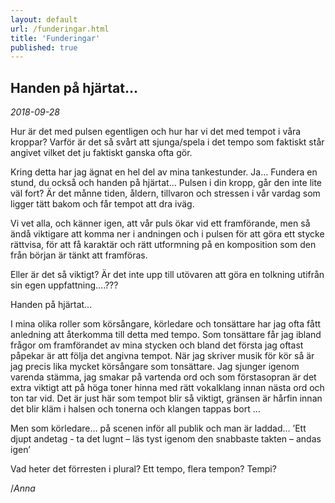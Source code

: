 ```yaml
---
layout: default
url: /funderingar.html
title: 'Funderingar'
published: true
---
```


## Handen på hjärtat...
*2018-09-28*

Hur är det med pulsen egentligen och hur har vi det med tempot i våra kroppar? 
Varför är det så svårt att sjunga/spela i det tempo som faktiskt står angivet vilket det ju faktiskt ganska ofta gör.

Kring detta har jag ägnat en hel del av mina tankestunder. Ja… Fundera en stund, du också och handen på hjärtat… Pulsen i din kropp, går den inte lite väl fort?  Är det månne tiden, åldern, tillvaron och stressen i vår vardag som ligger tätt bakom och får tempot att dra iväg.

Vi vet alla, och känner igen, att vår puls ökar vid ett framförande, men så ändå viktigare att komma ner i andningen och i pulsen för att göra ett stycke rättvisa, för att få karaktär och rätt utformning på en komposition som den från början är tänkt att framföras.

Eller är det så viktigt? Är det inte upp till utövaren att göra en tolkning utifrån sin egen uppfattning….???

Handen på hjärtat…

I mina olika roller som körsångare, körledare och tonsättare har jag ofta fått anledning att återkomma till detta med tempo. Som tonsättare får jag ibland frågor om framförandet av mina stycken och bland det första jag oftast påpekar är att följa det angivna tempot. 
När jag skriver musik för kör så är jag precis lika mycket körsångare som tonsättare. Jag sjunger igenom varenda stämma, jag smakar på vartenda ord och som förstasopran är det extra viktigt att på höga toner hinna med rätt vokalklang innan nästa ord och ton tar vid. Det är just här som tempot blir så viktigt, gränsen är hårfin innan det blir kläm i halsen och tonerna och klangen tappas bort …

Men som körledare… på scenen inför all publik och man är laddad… 
’Ett djupt andetag - ta det lugnt – läs tyst igenom den snabbaste takten – andas igen’

Vad heter det förresten i plural? Ett tempo, flera tempon? Tempi?

/_Anna_ 